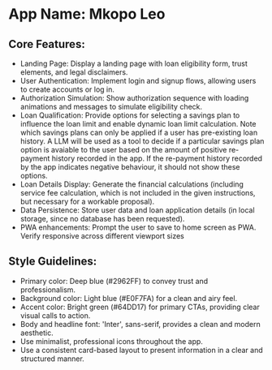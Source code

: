 # **App Name**: Mkopo Leo

## Core Features:

- Landing Page: Display a landing page with loan eligibility form, trust elements, and legal disclaimers.
- User Authentication: Implement login and signup flows, allowing users to create accounts or log in.
- Authorization Simulation: Show authorization sequence with loading animations and messages to simulate eligibility check.
- Loan Qualification: Provide options for selecting a savings plan to influence the loan limit and enable dynamic loan limit calculation. Note which savings plans can only be applied if a user has pre-existing loan history. A LLM will be used as a tool to decide if a particular savings plan option is avaiable to the user based on the amount of positive re-payment history recorded in the app. If the re-payment history recorded by the app indicates negative behaviour, it should not show these options.
- Loan Details Display: Generate the financial calculations (including service fee calculation, which is not included in the given instructions, but necessary for a workable proposal).
- Data Persistence: Store user data and loan application details (in local storage, since no database has been requested).
- PWA enhancements: Prompt the user to save to home screen as PWA. Verify responsive across different viewport sizes

## Style Guidelines:

- Primary color: Deep blue (#2962FF) to convey trust and professionalism.
- Background color: Light blue (#E0F7FA) for a clean and airy feel.
- Accent color: Bright green (#64DD17) for primary CTAs, providing clear visual calls to action.
- Body and headline font: 'Inter', sans-serif, provides a clean and modern aesthetic.
- Use minimalist, professional icons throughout the app.
- Use a consistent card-based layout to present information in a clear and structured manner.